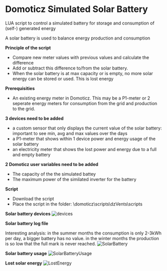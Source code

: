 # Domoticz Simulated Solar Battery
LUA script to control a simulated battery for storage and consumption of (self-) generated energy

A solar battery is used to balance energy production and consumption

**Principle of the script**
- Compare new meter values with previous values and calculate the difference
- Add or subtract this difference to/from the solar battery.
- When the solar battery is at max capacity or is empty, no more solar energy can be stored or used. This is lost energy

**Prerequisities**
- An existing energy meter in Domoticz. This may be a P1-meter or 2 seperate energy meters for consumption from the grid and production to the grid.

**3 devices need to be added**
- a custom sensor that only displays the current value of the solar battery: important to see min, avg and max values over the days
- a P1-meter that shows within 1 device power and energy usage of the solar battery
- an electricity meter that shows the lost power and energy due to a full and empty battery

**2 Domoticz user variables need to be added**
- The capacity of the the simulated battey
- The maximum power of the similated inverter for the battery 

**Script**
- Download the script
- Place the script in the folder: \domoticz\scripts\dzVents\scripts

**Solar battery devices**
![devices](https://user-images.githubusercontent.com/16058266/113413398-e7609a00-93ba-11eb-8399-5ba66eaea13d.JPG)

**Solar battery log file**

Interesting analysis: in the summer months the consumption is only 2-3kWh per day, a bigger battery has no value. in the winter months the production is so low that the full mark is never reached.
![SolarBattery](https://user-images.githubusercontent.com/16058266/113411981-6fdd3b80-93b7-11eb-9ee9-2101f5e86430.JPG)

**Solar battery usage**
![SolarBatteryUsage](https://user-images.githubusercontent.com/16058266/113412143-d2363c00-93b7-11eb-8bd6-6ae93dd24833.JPG)

**Lost solar energy**
![LostEnergy](https://user-images.githubusercontent.com/16058266/113412186-e7ab6600-93b7-11eb-8006-456eed20006a.JPG)
